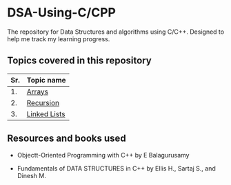 # DSA-Using-C/CPP

The repository for Data Structures and algorithms using C/C++. Designed to help me track my learning progress.

## Topics covered in this repository

|Sr.| Topic name         |
|---|--------------------|
|1.| [Arrays](./Arrays/)|
|2.| [Recursion](./Recursion/)|
|3.| [Linked Lists](./LinkedLists/)|

## Resources and books used

* Objectt-Oriented Programming with C++ by E Balagurusamy

* Fundamentals of DATA STRUCTURES in C++ by Ellis H., Sartaj S., and Dinesh M.

